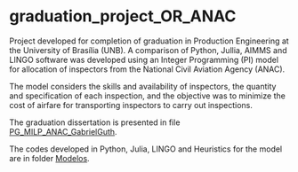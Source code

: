# graduation_project_OR_ANAC
 Project developed for completion of graduation in Production Engineering at the University of Brasília (UNB). A comparison of Python, Jullia, AIMMS and LINGO software was developed using an Integer Programming (PI) model for allocation of inspectors from the National Civil Aviation Agency (ANAC). 
 
 The model considers the skills and availability of inspectors, the quantity and specification of each inspection, and the objective was to minimize the cost of airfare for transporting inspectors to carry out inspections.
 
 The graduation dissertation is presented in file [PG_MILP_ANAC_GabrielGuth](https://github.com/guthgabriel/graduation_project_OR_ANAC/blob/main/PG_MILP_ANAC_GabrielGuth.pdf "PG_MILP_ANAC_GabrielGuth"). 
 
 The codes developed in Python, Julia, LINGO and Heuristics for the model are in folder [Modelos](https://github.com/guthgabriel/graduation_project_OR_ANAC/tree/main/Modelos "Modelos").
